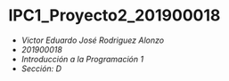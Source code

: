 # IPC1_Proyecto2_201900018
- *Victor Eduardo José Rodriguez Alonzo*
- *201900018*
- *Introducción a la Programación 1*
- *Sección: D*